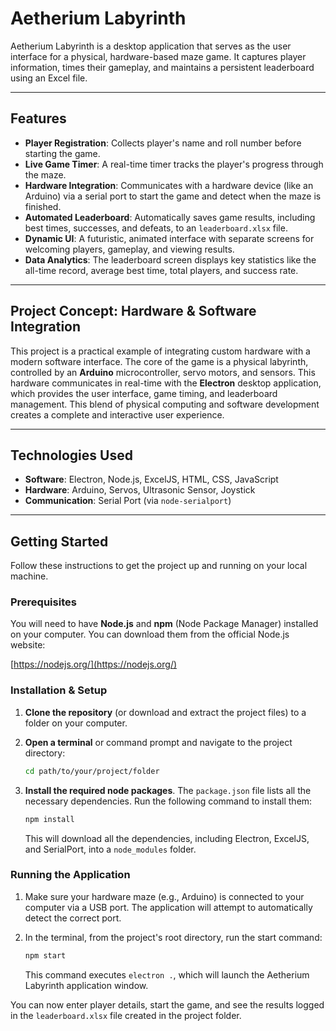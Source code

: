 # Aetherium Labyrinth

Aetherium Labyrinth is a desktop application that serves as the user interface for a physical, hardware-based maze game. It captures player information, times their gameplay, and maintains a persistent leaderboard using an Excel file.

---

## Features

-   **Player Registration**: Collects player's name and roll number before starting the game.
-   **Live Game Timer**: A real-time timer tracks the player's progress through the maze.
-   **Hardware Integration**: Communicates with a hardware device (like an Arduino) via a serial port to start the game and detect when the maze is finished.
-   **Automated Leaderboard**: Automatically saves game results, including best times, successes, and defeats, to an `leaderboard.xlsx` file.
-   **Dynamic UI**: A futuristic, animated interface with separate screens for welcoming players, gameplay, and viewing results.
-   **Data Analytics**: The leaderboard screen displays key statistics like the all-time record, average best time, total players, and success rate.

---

## Project Concept: Hardware & Software Integration

This project is a practical example of integrating custom hardware with a modern software interface. The core of the game is a physical labyrinth, controlled by an **Arduino** microcontroller, servo motors, and sensors. This hardware communicates in real-time with the **Electron** desktop application, which provides the user interface, game timing, and leaderboard management. This blend of physical computing and software development creates a complete and interactive user experience.

---

## Technologies Used

-   **Software**: Electron, Node.js, ExcelJS, HTML, CSS, JavaScript
-   **Hardware**: Arduino, Servos, Ultrasonic Sensor, Joystick
-   **Communication**: Serial Port (via `node-serialport`)

---

## Getting Started

Follow these instructions to get the project up and running on your local machine.

### **Prerequisites**

You will need to have **Node.js** and **npm** (Node Package Manager) installed on your computer. You can download them from the official Node.js website:

[https://nodejs.org/](https://nodejs.org/)

### **Installation & Setup**

1.  **Clone the repository** (or download and extract the project files) to a folder on your computer.

2.  **Open a terminal** or command prompt and navigate to the project directory:
    ```bash
    cd path/to/your/project/folder
    ```

3.  **Install the required node packages**. The `package.json` file lists all the necessary dependencies. Run the following command to install them:
    ```bash
    npm install
    ```
    This will download all the dependencies, including Electron, ExcelJS, and SerialPort, into a `node_modules` folder.

### **Running the Application**

1.  Make sure your hardware maze (e.g., Arduino) is connected to your computer via a USB port. The application will attempt to automatically detect the correct port.

2.  In the terminal, from the project's root directory, run the start command:
    ```bash
    npm start
    ```
    This command executes `electron .`, which will launch the Aetherium Labyrinth application window.

You can now enter player details, start the game, and see the results logged in the `leaderboard.xlsx` file created in the project folder.
